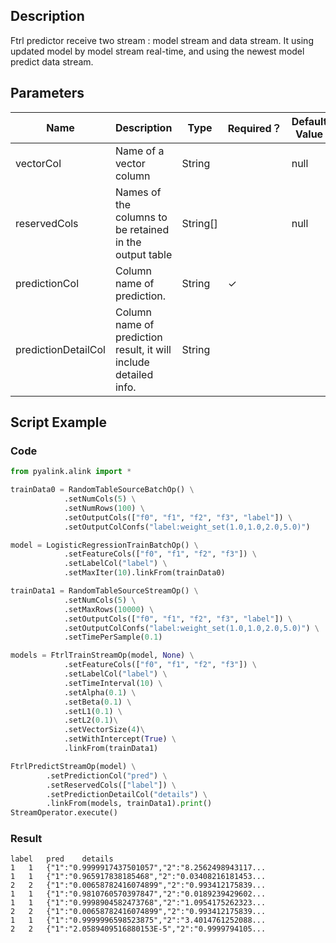 ## Description
Ftrl predictor receive two stream : model stream and data stream. It using updated model by model stream real-time,
 and using the newest model predict data stream.

## Parameters
| Name | Description | Type | Required？ | Default Value |
| --- | --- | --- | --- | --- |
| vectorCol | Name of a vector column | String |  | null |
| reservedCols | Names of the columns to be retained in the output table | String[] |  | null |
| predictionCol | Column name of prediction. | String | ✓ |  |
| predictionDetailCol | Column name of prediction result, it will include detailed info. | String |  |  |

## Script Example
### Code
```python
from pyalink.alink import *

trainData0 = RandomTableSourceBatchOp() \
            .setNumCols(5) \
            .setNumRows(100) \
            .setOutputCols(["f0", "f1", "f2", "f3", "label"]) \
            .setOutputColConfs("label:weight_set(1.0,1.0,2.0,5.0)")

model = LogisticRegressionTrainBatchOp() \
            .setFeatureCols(["f0", "f1", "f2", "f3"]) \
            .setLabelCol("label") \
            .setMaxIter(10).linkFrom(trainData0)

trainData1 = RandomTableSourceStreamOp() \
            .setNumCols(5) \
            .setMaxRows(10000) \
            .setOutputCols(["f0", "f1", "f2", "f3", "label"]) \
            .setOutputColConfs("label:weight_set(1.0,1.0,2.0,5.0)") \
            .setTimePerSample(0.1)

models = FtrlTrainStreamOp(model, None) \
            .setFeatureCols(["f0", "f1", "f2", "f3"]) \
            .setLabelCol("label") \
            .setTimeInterval(10) \
            .setAlpha(0.1) \
            .setBeta(0.1) \
            .setL1(0.1) \
            .setL2(0.1)\
            .setVectorSize(4)\
            .setWithIntercept(True) \
            .linkFrom(trainData1)

FtrlPredictStreamOp(model) \
        .setPredictionCol("pred") \
        .setReservedCols(["label"]) \
        .setPredictionDetailCol("details") \
        .linkFrom(models, trainData1).print()
StreamOperator.execute()
```
### Result
```
label	pred	details
1	1	{"1":"0.9999917437501057","2":"8.2562498943117...
1	1	{"1":"0.965917838185468","2":"0.03408216181453...
2	2	{"1":"0.00658782416074899","2":"0.993412175839...
1	1	{"1":"0.9810760570397847","2":"0.0189239429602...
1	1	{"1":"0.9998904582473768","2":"1.0954175262323...
2	2	{"1":"0.00658782416074899","2":"0.993412175839...
1	1	{"1":"0.9999996598523875","2":"3.4014761252088...
2	2	{"1":"2.0589409516880153E-5","2":"0.9999794105...
```


```
